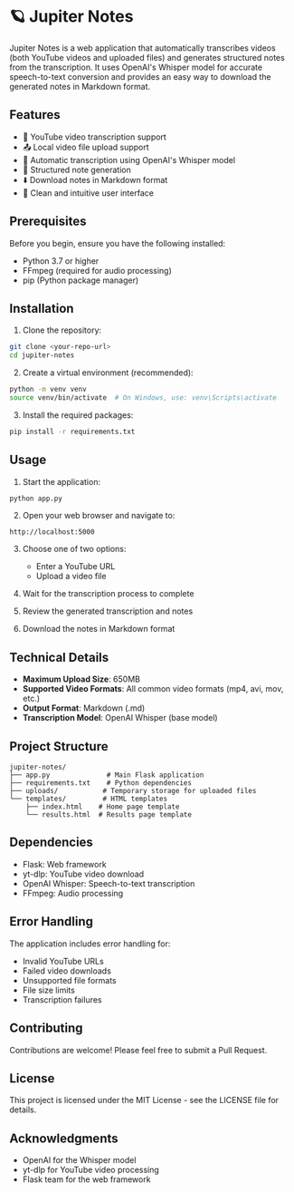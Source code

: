 # 🪐 Jupiter Notes

Jupiter Notes is a web application that automatically transcribes videos (both YouTube videos and uploaded files) and generates structured notes from the transcription. It uses OpenAI's Whisper model for accurate speech-to-text conversion and provides an easy way to download the generated notes in Markdown format.

## Features

- 🎥 YouTube video transcription support
- 📤 Local video file upload support
- 🤖 Automatic transcription using OpenAI's Whisper model
- 📝 Structured note generation
- ⬇️ Download notes in Markdown format
- 🎨 Clean and intuitive user interface

## Prerequisites

Before you begin, ensure you have the following installed:
- Python 3.7 or higher
- FFmpeg (required for audio processing)
- pip (Python package manager)

## Installation

1. Clone the repository:
```bash
git clone <your-repo-url>
cd jupiter-notes
```

2. Create a virtual environment (recommended):
```bash
python -m venv venv
source venv/bin/activate  # On Windows, use: venv\Scripts\activate
```

3. Install the required packages:
```bash
pip install -r requirements.txt
```

## Usage

1. Start the application:
```bash
python app.py
```

2. Open your web browser and navigate to:
```
http://localhost:5000
```

3. Choose one of two options:
   - Enter a YouTube URL
   - Upload a video file

4. Wait for the transcription process to complete
5. Review the generated transcription and notes
6. Download the notes in Markdown format

## Technical Details

- **Maximum Upload Size**: 650MB
- **Supported Video Formats**: All common video formats (mp4, avi, mov, etc.)
- **Output Format**: Markdown (.md)
- **Transcription Model**: OpenAI Whisper (base model)

## Project Structure

```
jupiter-notes/
├── app.py              # Main Flask application
├── requirements.txt    # Python dependencies
├── uploads/           # Temporary storage for uploaded files
└── templates/         # HTML templates
    ├── index.html    # Home page template
    └── results.html  # Results page template
```

## Dependencies

- Flask: Web framework
- yt-dlp: YouTube video download
- OpenAI Whisper: Speech-to-text transcription
- FFmpeg: Audio processing

## Error Handling

The application includes error handling for:
- Invalid YouTube URLs
- Failed video downloads
- Unsupported file formats
- File size limits
- Transcription failures

## Contributing

Contributions are welcome! Please feel free to submit a Pull Request.

## License

This project is licensed under the MIT License - see the LICENSE file for details.

## Acknowledgments

- OpenAI for the Whisper model
- yt-dlp for YouTube video processing
- Flask team for the web framework 